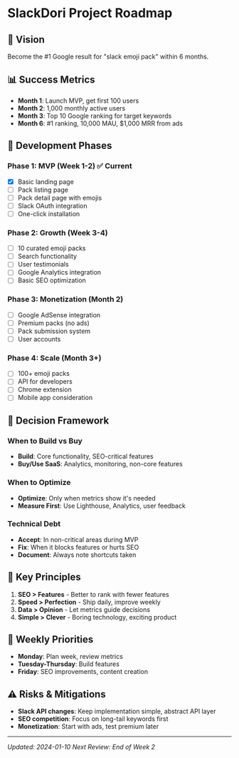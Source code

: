 # SlackDori Project Roadmap

## 🎯 Vision
Become the #1 Google result for "slack emoji pack" within 6 months.

## 📊 Success Metrics
- **Month 1**: Launch MVP, get first 100 users
- **Month 2**: 1,000 monthly active users
- **Month 3**: Top 10 Google ranking for target keywords
- **Month 6**: #1 ranking, 10,000 MAU, $1,000 MRR from ads

## 🚀 Development Phases

### Phase 1: MVP (Week 1-2) ✅ Current
- [x] Basic landing page
- [ ] Pack listing page
- [ ] Pack detail page with emojis
- [ ] Slack OAuth integration
- [ ] One-click installation

### Phase 2: Growth (Week 3-4)
- [ ] 10 curated emoji packs
- [ ] Search functionality
- [ ] User testimonials
- [ ] Google Analytics integration
- [ ] Basic SEO optimization

### Phase 3: Monetization (Month 2)
- [ ] Google AdSense integration
- [ ] Premium packs (no ads)
- [ ] Pack submission system
- [ ] User accounts

### Phase 4: Scale (Month 3+)
- [ ] 100+ emoji packs
- [ ] API for developers
- [ ] Chrome extension
- [ ] Mobile app consideration

## 🧭 Decision Framework

### When to Build vs Buy
- **Build**: Core functionality, SEO-critical features
- **Buy/Use SaaS**: Analytics, monitoring, non-core features

### When to Optimize
- **Optimize**: Only when metrics show it's needed
- **Measure First**: Use Lighthouse, Analytics, user feedback

### Technical Debt
- **Accept**: In non-critical areas during MVP
- **Fix**: When it blocks features or hurts SEO
- **Document**: Always note shortcuts taken

## 🔑 Key Principles
1. **SEO > Features** - Better to rank with fewer features
2. **Speed > Perfection** - Ship daily, improve weekly
3. **Data > Opinion** - Let metrics guide decisions
4. **Simple > Clever** - Boring technology, exciting product

## 📅 Weekly Priorities
- **Monday**: Plan week, review metrics
- **Tuesday-Thursday**: Build features
- **Friday**: SEO improvements, content creation

## ⚠️ Risks & Mitigations
- **Slack API changes**: Keep implementation simple, abstract API layer
- **SEO competition**: Focus on long-tail keywords first
- **Monetization**: Start with ads, test premium later

---
*Updated: 2024-01-10*
*Next Review: End of Week 2*